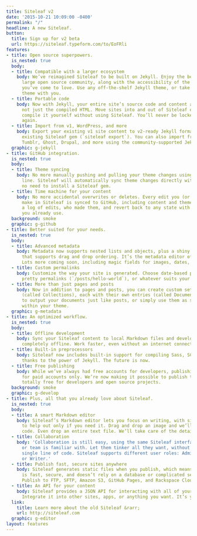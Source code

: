 ```yaml
---
title: Siteleaf v2
date: '2015-10-21 10:09:00 -0400'
permalink: "/"
headline: A new Siteleaf.
button:
  title: Sign up for v2 beta
  url: https://siteleaf.typeform.com/to/EoFRli
features:
- title: Open source superpowers.
  is_nested: true
  body:
  - title: Compatible with a larger ecosystem
    body: We’ve reimagined Siteleaf to be built on Jekyll. Enjoy the benefits of a
      large open source community, along with the accessibility of the Siteleaf interface
      you’ve come to love. Use any off-the-shelf Jekyll theme, or take your Siteleaf
      theme with you.
  - title: Portable code
    body: Now with Jekyll, your entire site’s source code and content are portable,
      not just the compiled HTML. Move sites into and out of Siteleaf easily. Even
      compile it yourself without using Siteleaf. You’ll never be locked into a CMS
      again.
  - title: Import from v1, WordPress, and more
    body: Export your existing v1 site content to v2-ready Jekyll format using the
      existing Siteleaf gem (`siteleaf export`). You can also import from WordPress,
      Tumblr, Ghost, Drupal, and more using the community-supported Jekyll importers.
  graphic: g-jekyll
- title: GitHub integration.
  is_nested: true
  body:
  - title: Theme syncing
    body: No more manually pushing and pulling your theme changes using the command
      line. Siteleaf will automatically sync theme changes directly with GitHub, with
      no need to install a Siteleaf gem.
  - title: Time machine for your content
    body: No more accidental overwrites or deletes. Every edit you (or other authors)
      make in Siteleaf is synced to GitHub, including content and theme changes. See
      a log of edits, who made them, and revert back to any state with the Git tools
      you already use.
  background: smoke
  graphic: g-github
- title: Better suited for your needs.
  is_nested: true
  body:
  - title: Advanced metadata
    body: Metadata now supports nested lists and objects, plus a shiny new interface
      that supports drag and drop ordering. It’s the metadata editor of your dreams.
      Lots more coming soon, including magic fields for images, dates, and more.
  - title: Custom permalinks
    body: Customize the way your site is generated. Choose date-based permalinks (`/2015/10/20/hello-world`),
      pretty permalinks (`/posts/hello-world`), or whatever suits your needs.
  - title: More than just pages and posts
    body: Now in addition to pages and posts, you can create custom sets of content
      (called Collections), each with their own entries (called Documents). Choose
      to output your documents just like posts, or simply use them as super-metadata
      within your theme.
  graphic: g-metadata
- title: An optimized workflow.
  is_nested: true
  body:
  - title: Offline development
    body: Sync your Siteleaf content to local Markdown files and develop your site
      completely offline. Work faster, even without an internet connection.
  - title: Built-in preprocessors
    body: Siteleaf now includes built-in support for compiling Sass, SCSS, and CoffeeScript,
      thanks to the power of Jekyll. The future is now.
  - title: Free publishing
    body: While we’ve always had free accounts for developers, publishing was reserved
      for paid accounts only. We’re now making it possible to publish to GitHub Pages,
      totally free for developers and open source projects.
  background: smoke
  graphic: g-develop
- title: Plus, all that you already love about Siteleaf.
  is_nested: true
  body:
  - title: A smart Markdown editor
    body: Siteleaf’s Markdown editor lets you focus on writing, with simple controls
      to help out only if you need it. Drag and drop an image and we’ll insert its
      code. Even drop an entire text file. We’ll take care of the details.
  - title: Collaboration
    body: 'Collaboration is still easy, using the same Siteleaf interface your client
      or team is familiar with. Let them tinker all they want, without touching a
      single line of code. Siteleaf supports different user roles: Admin, Publisher,
      or Writer.'
  - title: Publish fast, secure sites anywhere
    body: Siteleaf generates static files when you publish, which means your site
      is fast, secure, and doesn’t rely on a database or complicated server setup.
      Publish to FTP, SFTP, Amazon S3, GitHub Pages, and Rackspace Cloud Files.
  - title: An API for your content
    body: Siteleaf provides a JSON API for interacting with all of your Jekyll content.
      Integrate it into other sites, apps, or anything you want. It’s your data.
  link:
    title: Learn more about the old Siteleaf &rarr;
    url: http://siteleaf.com
  graphic: g-editor
layout: features
---
```



